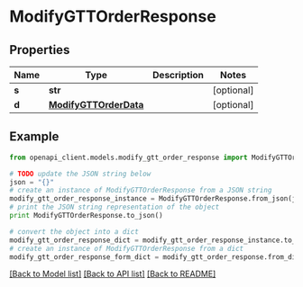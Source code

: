 # ModifyGTTOrderResponse


## Properties

Name | Type | Description | Notes
------------ | ------------- | ------------- | -------------
**s** | **str** |  | [optional] 
**d** | [**ModifyGTTOrderData**](ModifyGTTOrderData.md) |  | [optional] 

## Example

```python
from openapi_client.models.modify_gtt_order_response import ModifyGTTOrderResponse

# TODO update the JSON string below
json = "{}"
# create an instance of ModifyGTTOrderResponse from a JSON string
modify_gtt_order_response_instance = ModifyGTTOrderResponse.from_json(json)
# print the JSON string representation of the object
print ModifyGTTOrderResponse.to_json()

# convert the object into a dict
modify_gtt_order_response_dict = modify_gtt_order_response_instance.to_dict()
# create an instance of ModifyGTTOrderResponse from a dict
modify_gtt_order_response_form_dict = modify_gtt_order_response.from_dict(modify_gtt_order_response_dict)
```
[[Back to Model list]](../README.md#documentation-for-models) [[Back to API list]](../README.md#documentation-for-api-endpoints) [[Back to README]](../README.md)


